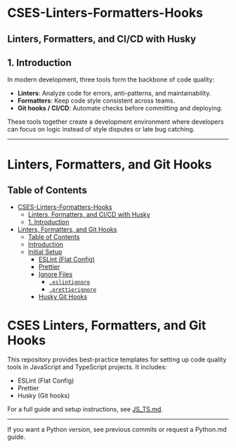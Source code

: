 # CSES-Linters-Formatters-Hooks

## Linters, Formatters, and CI/CD with Husky

## 1. Introduction  
In modern development, three tools form the backbone of code quality:  

- **Linters**: Analyze code for errors, anti-patterns, and maintainability.  
- **Formatters**: Keep code style consistent across teams.  
- **Git hooks / CI/CD**: Automate checks before committing and deploying.  

These tools together create a development environment where developers can focus on logic instead of style disputes or late bug catching.

---

# Linters, Formatters, and Git Hooks

## Table of Contents
- [CSES-Linters-Formatters-Hooks](#cses-linters-formatters-hooks)
  - [Linters, Formatters, and CI/CD with Husky](#linters-formatters-and-cicd-with-husky)
  - [1. Introduction](#1-introduction)
- [Linters, Formatters, and Git Hooks](#linters-formatters-and-git-hooks)
  - [Table of Contents](#table-of-contents)
  - [Introduction](#introduction)
  - [Initial Setup](#initial-setup)
    - [ESLint (Flat Config)](#eslint-flat-config)
    - [Prettier](#prettier)
    - [Ignore Files](#ignore-files)
      - [`.eslintignore`](#eslintignore)
      - [`.prettierignore`](#prettierignore)
    - [Husky Git Hooks](#husky-git-hooks)

# CSES Linters, Formatters, and Git Hooks

This repository provides best-practice templates for setting up code quality tools in JavaScript and TypeScript projects. It includes:

- ESLint (Flat Config)
- Prettier
- Husky (Git hooks)

For a full guide and setup instructions, see [JS_TS.md](./JS_TS.md).

---

If you want a Python version, see previous commits or request a Python.md guide.

